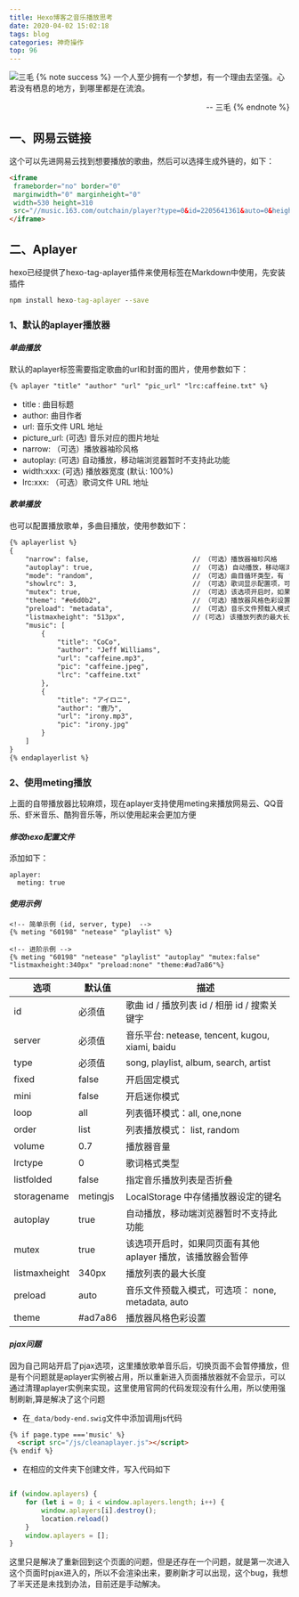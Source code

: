 ```yaml
---
title: Hexo博客之音乐播放思考
date: 2020-04-02 15:02:18
tags: blog
categories: 神奇操作
top: 96
---
```

![三毛](https://blog-1257711631.cos.ap-nanjing.myqcloud.com/20200203215950.png)
{% note success %}
一个人至少拥有一个梦想，有一个理由去坚强。心若没有栖息的地方，到哪里都是在流浪。
                                                    <p align="right"> -- 三毛
{% endnote %}

## 一、网易云链接
这个可以先进网易云找到想要播放的歌曲，然后可以选择生成外链的，如下：
```html
<iframe 
 frameborder="no" border="0" 
 marginwidth="0" marginheight="0" 
 width=530 height=310 
 src="//music.163.com/outchain/player?type=0&id=2205641361&auto=0&height=430">
</iframe>
```

## 二、Aplayer
hexo已经提供了hexo-tag-aplayer插件来使用标签在Markdown中使用，先安装插件
```cmd
npm install hexo-tag-aplayer --save
```
<!--more-->

### 1、默认的aplayer播放器
#### *单曲播放*
默认的aplayer标签需要指定歌曲的url和封面的图片，使用参数如下：
```html
{% aplayer "title" "author" "url" "pic_url" "lrc:caffeine.txt" %}
```
- title : 曲目标题
- author: 曲目作者
- url: 音乐文件 URL 地址
- picture_url: (可选) 音乐对应的图片地址
- narrow: （可选）播放器袖珍风格
- autoplay: (可选) 自动播放，移动端浏览器暂时不支持此功能
- width:xxx: (可选) 播放器宽度 (默认: 100%)
- lrc:xxx: （可选）歌词文件 URL 地址

#### *歌单播放*

也可以配置播放歌单，多曲目播放，使用参数如下：
```html
{% aplayerlist %}
{
    "narrow": false,                          // （可选）播放器袖珍风格
    "autoplay": true,                         // （可选) 自动播放，移动端浏览器暂时不支持此功能
    "mode": "random",                         // （可选）曲目循环类型，有 'random'（随机播放）, 'single' (单曲播放), 'circulation' (循环播放), 'order' (列表播放)， 默认：'circulation' 
    "showlrc": 3,                             // （可选）歌词显示配置项，可选项有：1,2,3
    "mutex": true,                            // （可选）该选项开启时，如果同页面有其他 aplayer 播放，该播放器会暂停
    "theme": "#e6d0b2",	                      // （可选）播放器风格色彩设置，默认：#b7daff
    "preload": "metadata",                    // （可选）音乐文件预载入模式，可选项： 'none' 'metadata' 'auto', 默认: 'auto'
    "listmaxheight": "513px",                 // (可选) 该播放列表的最大长度
    "music": [
        {
            "title": "CoCo",
            "author": "Jeff Williams",
            "url": "caffeine.mp3",
            "pic": "caffeine.jpeg",
            "lrc": "caffeine.txt"
        },
        {
            "title": "アイロニ",
            "author": "鹿乃",
            "url": "irony.mp3",
            "pic": "irony.jpg"
        }
    ]
}
{% endaplayerlist %}
```

### 2、使用meting播放
上面的自带播放器比较麻烦，现在aplayer支持使用meting来播放网易云、QQ音乐、虾米音乐、酷狗音乐等，所以使用起来会更加方便

#### *修改hexo配置文件*
添加如下：
```
aplayer:
  meting: true
```

#### *使用示例*
```
<!-- 简单示例 (id, server, type)  -->
{% meting "60198" "netease" "playlist" %}

<!-- 进阶示例 -->
{% meting "60198" "netease" "playlist" "autoplay" "mutex:false" "listmaxheight:340px" "preload:none" "theme:#ad7a86"%}
```

选项 | 默认值 | 描述
-|-|-|
id	|必须值|歌曲 id / 播放列表 id / 相册 id / 搜索关键字
server |必须值|	音乐平台: netease, tencent, kugou, xiami, baidu
type|	必须值|	song, playlist, album, search, artist
fixed|	false|	开启固定模式
mini|	false|	开启迷你模式
loop	|all	|列表循环模式：all, one,none
order	|list|	列表播放模式： list, random
volume	|0.7	|播放器音量
lrctype	|0|	歌词格式类型
listfolded|	false|	指定音乐播放列表是否折叠
storagename|	metingjs|	LocalStorage 中存储播放器设定的键名
autoplay	|true	|自动播放，移动端浏览器暂时不支持此功能
mutex	|true|	该选项开启时，如果同页面有其他 aplayer 播放，该播放器会暂停
listmaxheight	|340px|	播放列表的最大长度
preload	|auto|	音乐文件预载入模式，可选项： none, metadata, auto
theme	|#ad7a86|	播放器风格色彩设置

#### *pjax问题*
因为自己网站开启了pjax选项，这里播放歌单音乐后，切换页面不会暂停播放，但是有个问题就是aplayer实例被占用，所以重新进入页面播放器就不会显示，可以通过清理aplayer实例来实现，这里使用官网的代码发现没有什么用，所以使用强制刷新,算是解决了这个问题

* 在`_data/body-end.swig`文件中添加调用js代码
```html
{% if page.type ==='music' %}
  <script src="/js/cleanaplayer.js"></script>
{% endif %}
```
* 在相应的文件夹下创建文件，写入代码如下
```js

if (window.aplayers) {
    for (let i = 0; i < window.aplayers.length; i++) {
        window.aplayers[i].destroy();
        location.reload()
    }
    window.aplayers = [];
}
```
这里只是解决了重新回到这个页面的问题，但是还存在一个问题，就是第一次进入这个页面时pjax进入的，所以不会渲染出来，要刷新才可以出现，这个bug，我想了半天还是未找到办法，目前还是手动解决。



